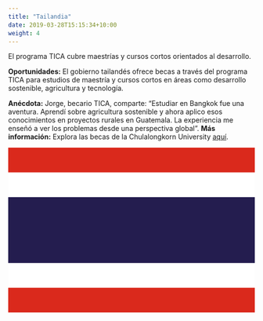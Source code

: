 ```yaml
---
title: "Tailandia"
date: 2019-03-28T15:15:34+10:00
weight: 4
---
```


El programa TICA cubre maestrías y cursos cortos orientados al desarrollo.

**Oportunidades:** El gobierno tailandés ofrece becas a través del programa TICA para estudios de maestría y cursos cortos en áreas como desarrollo sostenible, agricultura y tecnología.

**Anécdota:** Jorge, becario TICA, comparte: “Estudiar en Bangkok fue una aventura. Aprendí sobre agricultura sostenible y ahora aplico esos conocimientos en proyectos rurales en Guatemala. La experiencia me enseñó a ver los problemas desde una perspectiva global”.
**Más información:** Explora las becas de la Chulalongkorn University [aquí](https://www.chula.ac.th/en/admissions/scholarships/).

![Campus en Tailandia](/images/becas/tailandia.svg)
